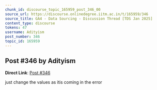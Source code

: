 ```yaml
---
chunk_id: discourse_topic_165959_post_346_00
source_url: https://discourse.onlinedegree.iitm.ac.in/t/165959/346
source_title: GA4 - Data Sourcing - Discussion Thread [TDS Jan 2025]
content_type: discourse
tokens: 47
username: Adityism
post_number: 346
topic_id: 165959
---
```


## Post #346 by Adityism

**Direct Link**: [Post #346](https://discourse.onlinedegree.iitm.ac.in/t/165959/346)

just change the values as itis coming in the error
